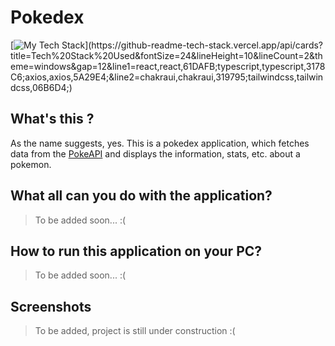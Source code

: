 # Pokedex

[![My Tech Stack](https://github-readme-tech-stack.vercel.app/api/cards?title=Tech%20Stack%20Used&fontSize=24&lineHeight=10&lineCount=2&theme=windows&gap=12&line1=react,react,61DAFB;typescript,typescript,3178C6;axios,axios,5A29E4;&line2=chakraui,chakraui,319795;tailwindcss,tailwindcss,06B6D4;)](https://github-readme-tech-stack.vercel.app/api/cards?title=Tech%20Stack%20Used&fontSize=24&lineHeight=10&lineCount=2&theme=windows&gap=12&line1=react,react,61DAFB;typescript,typescript,3178C6;axios,axios,5A29E4;&line2=chakraui,chakraui,319795;tailwindcss,tailwindcss,06B6D4;)

## What's this ?

As the name suggests, yes. This is a pokedex application, which fetches data from the [PokeAPI](https://pokeapi.co/docs/v2) and displays the information, stats, etc. about a pokemon.

## What all can you do with the application?

> To be added soon... :(

## How to run this application on your PC?

> To be added soon... :(

## Screenshots

> To be added, project is still under construction :(
